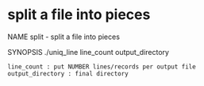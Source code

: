 # split a file into pieces

NAME
       split - split a file into pieces

SYNOPSIS
	./uniq_line line_count output_directory

	line_count : put NUMBER lines/records per output file
	output_directory : final directory	
